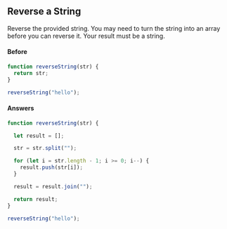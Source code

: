 ## Reverse a String

Reverse the provided string.
You may need to turn the string into an array before you can reverse it.
Your result must be a string.

#### Before

```javascript
function reverseString(str) {
  return str;
}

reverseString("hello");
```

#### Answers

```javascript
function reverseString(str) {

  let result = [];

  str = str.split("");

  for (let i = str.length - 1; i >= 0; i--) {
    result.push(str[i]);
  }

  result = result.join("");

  return result;
}

reverseString("hello");

```